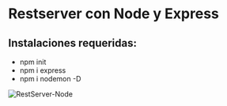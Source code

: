 # Restserver con Node y Express
## Instalaciones requeridas:
- npm init
- npm i express
- npm i nodemon -D

![RestServer-Node](https://miro.medium.com/max/365/1*Jr3NFSKTfQWRUyjblBSKeg.png)
